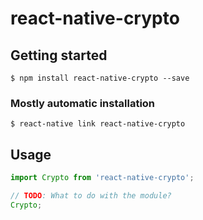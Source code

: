 # react-native-crypto

## Getting started

`$ npm install react-native-crypto --save`

### Mostly automatic installation

`$ react-native link react-native-crypto`

## Usage
```javascript
import Crypto from 'react-native-crypto';

// TODO: What to do with the module?
Crypto;
```
